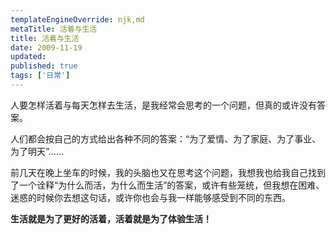 ```yaml
---
templateEngineOverride: njk,md
metaTitle: 活着与生活
title: 活着与生活
date: 2009-11-19
updated:
published: true
tags: ['日常']
---
```


<div class="col-start-3 col-end-9">
人要怎样活着与每天怎样去生活，是我经常会思考的一个问题，但真的或许没有答案。

人们都会按自己的方式给出各种不同的答案：“为了爱情、为了家庭、为了事业、为了明天”……

前几天在晚上坐车的时候，我的头脑也又在思考这个问题，我想我也给我自己找到了一个诠释“为什么而活，为什么而生活”的答案，或许有些笼统，但我想在困难、迷惑的时候你去想这句话，或许你也会与我一样能够感受到不同的东西。

**生活就是为了更好的活着，活着就是为了体验生活！**
</div>
